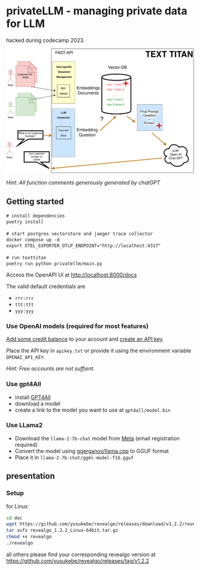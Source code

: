 # privateLLM - managing private data for LLM

hacked during codecamp 2023.

![concept of privateLLM](doc/texttitan.png)

*Hint: All function comments generously generated by chatGPT*

## Getting started
```shell
# install dependencies
poetry install

# start postgres vectorstore and jaeger trace collector
docker compose up -d
export OTEL_EXPORTER_OTLP_ENDPOINT="http://localhost:4317"

# run texttitan
poetry run python privatellm/main.py
```

Access the OpenAPI UI at [http://localhost:8000/docs](http://localhost:8000/docs)

The valid default credentials are
* `rrr:rrr`
* `ttt:ttt`
* `yyy:yyy`

### Use OpenAI models (required for most features)
[Add some credit balance](https://platform.openai.com/account/billing/overview) to your account and [create an API key](https://platform.openai.com/account/api-keys).

Place the API key in `apikey.txt` or provide it using the environment variable `OPENAI_API_KEY`.


*Hint: Free accounts are not suffient.*

### Use gpt4All
* install [GPT4All](https://gpt4all.io/)
* download a model
* create a link to the model you want to use at `gpt4all/model.bin`

### Use LLama2
* Download the `llama-2-7b-chat` model from [Meta](https://ai.meta.com/resources/models-and-libraries/llama-downloads/) (email registration required)
* Convert the model using [ggerganov/llama.cpp](https://github.com/ggerganov/llama.cpp/blob/master/convert.py) to GGUF format
* Place it in `llama-2-7b-chat/ggml-model-f16.gguf`

## presentation
### Setup
for Linux
```bash
cd doc
wget https://github.com/yusukebe/revealgo/releases/download/v1.2.2/revealgo_1.2.2_Linux-64bit.tar.gz
tar xvfz revealgo_1.2.2_Linux-64bit.tar.gz
chmod +x revealgo
./revealgo
```
all others please find your corresponding revealgo version at https://github.com/yusukebe/revealgo/releases/tag/v1.2.2
